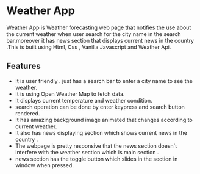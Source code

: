 # Weather App 
Weather App is Weather forecasting web page that notifies the use about the current weather when user search for the city name in the search bar.moreover it has news section that displays current news in the country .This is built using Html, Css , Vanilla Javascript and Weather Api.
## Features
- It is user friendly . just has a search bar to enter a city name to see the weather.
- It is using Open Weather Map to fetch data.
- It displays current temperature and weather condition.
- search operation can be done by enter keypress and search button rendered.
- It has amazing background image animated that changes according to current weather.
- It also has news displaying section which shows current news in the country .
- The webpage is pretty responsive that the news section doesn't interfere with the weather section which is main section .
- news section has the toggle button which slides in the section in window when pressed.
